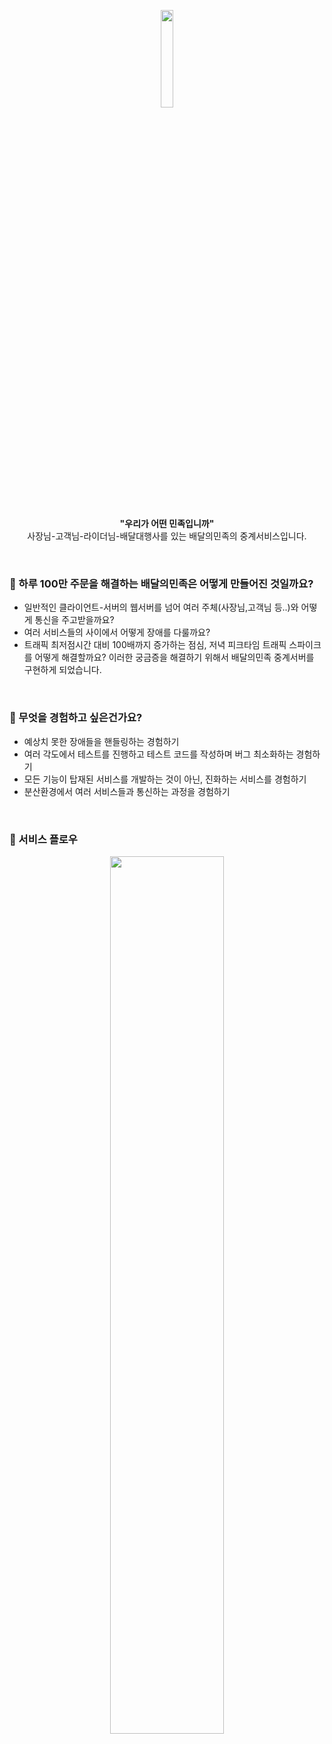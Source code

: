 

<p align="center">
  <div align="center"><img src="https://user-images.githubusercontent.com/61615301/147374289-23ea1a9a-5d60-4057-affe-26444e67791f.jpeg" width="20%"/></div>
  <br>  
</p>


<p align="center"><b>"우리가 어떤 민족입니까"</b><br> <span>사장님-고객님-라이더님-배달대행사를 있는 배달의민족의 중계서비스입니다.</p>

<br>

### :bicyclist: 하루 100만 주문을 해결하는 배달의민족은 어떻게 만들어진 것일까요?
- 일반적인 클라이언트-서버의 웹서버를 넘어 여러 주체(사장님,고객님 등..)와 어떻게 통신을 주고받을까요?
- 여러 서비스들의 사이에서 어떻게 장애를 다룰까요?
- 트래픽 최저점시간 대비 100배까지 증가하는 점심, 저녁 피크타임 트래픽 스파이크를 어떻게 해결할까요?
  이러한 궁금증을 해결하기 위해서 배달의민족 중계서버를 구현하게 되었습니다.

<br>

### :bicyclist: 무엇을 경험하고 싶은건가요?
- 예상치 못한 장애들을 핸들링하는 경험하기
- 여러 각도에서 테스트를 진행하고 테스트 코드를 작성하며 버그 최소화하는 경험하기
- 모든 기능이 탑재된 서비스를 개발하는 것이 아닌, 진화하는 서비스를 경험하기
- 분산환경에서 여러 서비스들과 통신하는 과정을 경험하기

<br>

### :bicyclist: 서비스 플로우
  <p align="center">
  <div align="center"><img src="https://user-images.githubusercontent.com/61615301/147374405-65639f4b-08c6-4512-88c2-d5e5a1ec39ab.png" width="60%"/></div>
  <br>  
</p>

